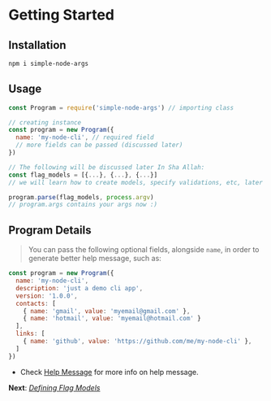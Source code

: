 # Getting Started

## Installation

```bash
npm i simple-node-args
```

## Usage

```js
const Program = require('simple-node-args') // importing class

// creating instance
const program = new Program({
  name: 'my-node-cli', // required field
  // more fields can be passed (discussed later)
})

// The following will be discussed later In Sha Allah:
const flag_models = [{...}, {...}, {...}]
// we will learn how to create models, specify validations, etc, later In Sha ALlah.

program.parse(flag_models, process.argv)
// program.args contains your args now :)
```

## Program Details

> You can pass the following optional fields, alongside `name`, in order to generate better help message, such as:

```js
const program = new Program({
  name: 'my-node-cli',
  description: 'just a demo cli app',
  version: '1.0.0',
  contacts: [
    { name: 'gmail', value: 'myemail@gmail.com' },
    { name: 'hotmail', value: 'myemail@hotmail.com' }
  ],
  links: [
    { name: 'github', value: 'https://github.com/me/my-node-cli' },
  ]
})
```

- Check [Help Message](./help_message.md) for more info on help message.

**Next**: *[Defining Flag Models](src/flag_models.md)*